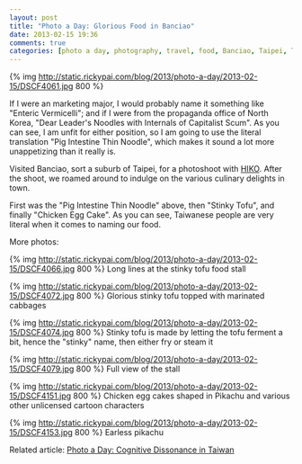 ```yaml
---
layout: post
title: "Photo a Day: Glorious Food in Banciao"
date: 2013-02-15 19:36
comments: true
categories: [photo a day, photography, travel, food, Banciao, Taipei, Taiwan]
---
```


{% img http://static.rickypai.com/blog/2013/photo-a-day/2013-02-15/DSCF4061.jpg 800 %}

If I were an marketing major, I would probably name it something like "Enteric Vermicelli"; and if I were from the propaganda office of North Korea, "Dear Leader's Noodles with Internals of Capitalist Scum". As you can see, I am unfit for either position, so I am going to use the literal translation "Pig Intestine Thin Noodle", which makes it sound a lot more unappetizing than it really is.

Visited Banciao, sort a suburb of Taipei, for a photoshoot with [HIKO](/blog/categories/hiko/). After the shoot, we roamed around to indulge on the various culinary delights in town.

First was the "Pig Intestine Thin Noodle" above, then "Stinky Tofu", and finally "Chicken Egg Cake". As you can see, Taiwanese people are very literal when it comes to naming our food.

More photos:
<!-- more -->

{% img http://static.rickypai.com/blog/2013/photo-a-day/2013-02-15/DSCF4066.jpg 800 %}
Long lines at the stinky tofu food stall

{% img http://static.rickypai.com/blog/2013/photo-a-day/2013-02-15/DSCF4072.jpg 800 %}
Glorious stinky tofu topped with marinated cabbages

{% img http://static.rickypai.com/blog/2013/photo-a-day/2013-02-15/DSCF4074.jpg 800 %}
Stinky tofu is made by letting the tofu ferment a bit, hence the "stinky" name, then either fry or steam it

{% img http://static.rickypai.com/blog/2013/photo-a-day/2013-02-15/DSCF4079.jpg 800 %}
Full view of the stall

{% img http://static.rickypai.com/blog/2013/photo-a-day/2013-02-15/DSCF4151.jpg 800 %}
Chicken egg cakes shaped in Pikachu and various other unlicensed cartoon characters

{% img http://static.rickypai.com/blog/2013/photo-a-day/2013-02-15/DSCF4153.jpg 800 %}
Earless pikachu

Related article:
[Photo a Day: Cognitive Dissonance in Taiwan](/blog/2013/02/08/photo-a-day-cognitive-dissonance-taiwan/)
